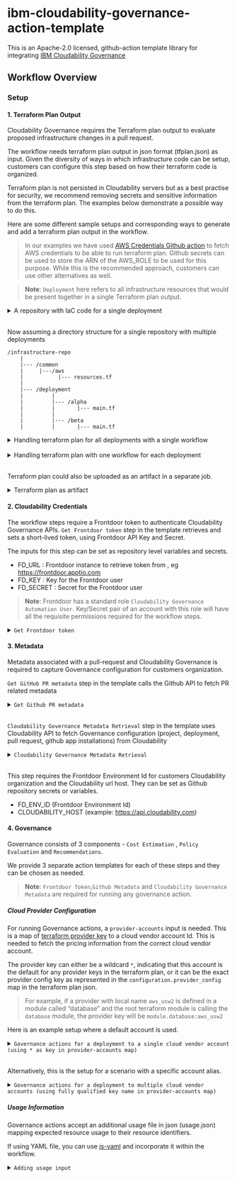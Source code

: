 # ibm-cloudability-governance-action-template

This is an Apache-2.0 licensed, github-action template library for integrating [IBM Cloudability Governance](https://www.apptio.com/products/cloudability/governance/)

## Workflow Overview

### Setup

#### 1. Terraform Plan Output

Cloudability Governance requires the Terraform plan output to evaluate proposed infrastructure changes in a pull request. 


The workflow needs terraform plan output in json format (tfplan.json) as input. Given the diversity of ways in which infrastructure code can be setup, customers can configure this step based on how their terraform code is organized.

Terraform plan is not persisted in Cloudability servers but as a best practise for security, we recommend removing secrets and sensitive information from the terraform plan. The examples below demonstrate a possible way to do this. 

Here are some different sample setups and corresponding ways to generate and add a terraform plan output in the workflow.

> In our examples we have used [AWS Credentials Github action](https://github.com/aws-actions/configure-aws-credentials) to fetch AWS credentials to be able to run terraform plan. Github secrets can be used to store the ARN of the AWS_ROLE to be used for this purpose. While this is the recommended approach, customers can use other alternatives as well. 

> **Note**: `Deployment` here refers to all infrastructure resources that would be present together in a single Terraform plan output. 

<details><summary> A repository with IaC code for a single deployment</summary>

```
name: Demo Pipeline
run-name: Deployment
on:
  pull_request:
    types: [opened, reopened, synchronize]
    paths:
    - '**.tf'
    - 'usage.yaml'
    - '!README.md'
    
jobs:
  terraform:
    runs-on: ubuntu-latest
    permissions:
      id-token: write
      contents: read
    defaults:
     run:
       shell: bash
       # Can change to specific directory here where Terraform files are present
       working-directory: ./
    steps:
      - name: Checkout repository
        uses: actions/checkout@v4
    
      - name: Setup AWS credentials
        uses: aws-actions/configure-aws-credentials@v4.1.0
        with:
          aws-region: us-west-2
          role-to-assume: ${{ secrets.AWS_ROLE }}
          role-session-name: ${{ github.run_id }}
    
      - name: Setup Terraform with specified version on the runner
        uses: hashicorp/setup-terraform@v3
        with:
          terraform_version: 1.10.5
          terraform_wrapper: false
    
      - name: Terraform init
        id: init
        run: terraform init
    
      - name: Terraform plan
        id: plan
        run: |
          terraform plan -lock=false -input=false -out=tfplan
          terraform show -json tfplan > tfplan.json
        continue-on-error: false
    
      - name: Redact secrets from tfplan
        run: |
          sed -i 's/"password":"[^"]*"/"password":""/g' tfplan.json
          sed -i 's/"secret_string":"{[^}]*}"/"secret_string":""/g' tfplan.json
```
</details></br>

Now assuming a directory structure for a single repository with multiple deployments
```
/infrastructure-repo
    |
    |--- /common
    |     |---/aws
    |           |--- resources.tf
    |     
    |--- /deployment
    |         |
    |         |--- /alpha
    |         |       |--- main.tf
    |         |
    |         |--- /beta
    |         |       |--- main.tf
```

<details><summary> Handling terraform plan for all deployments with a single workflow</summary>

```
name: Demo Pipeline
run-name: Deployment
on:
  pull_request:
    types: [opened, reopened, synchronize]
    paths:
    - '**.tf'
    - '**/usage.yaml'
jobs:
  setup:
    name: setup
    runs-on: ubuntu-latest
    permissions:
      id-token: write
      contents: read
    outputs:
      matrix: ${{ steps.set-deployment-matrix.outputs.matrix }}
    steps:
      - name: Checkout repository
        uses: actions/checkout@v4

      - name: Get list of deployments under 'deployment' folder
        id: set-deployment-matrix
        run: |
          dirs=$(find deployment -maxdepth 1 -mindepth 1 -type d -exec basename {} \;)
          echo "List of Deployments:"
          echo "$dirs"

          # Convert to JSON array
          deployments_json=$(printf '%s\n' $dirs | jq -R . | jq -s .)

          echo "Deployment matrix JSON: $deployments_json"
          echo "matrix<<EOF" >> $GITHUB_OUTPUT
          echo "$deployments_json" >> $GITHUB_OUTPUT
          echo "EOF" >> $GITHUB_OUTPUT
          
  cloudability-governance:
    needs: setup
    runs-on: ubuntu-latest
    permissions:
      contents: read
      pull-requests: write
      checks: write
    strategy:
      matrix:
        deployment: ${{ fromJson(needs.setup.outputs.matrix) }}
    steps:
      - name: Checkout repository
        uses: actions/checkout@v4
        
      - name: Setup AWS credentials
        uses: aws-actions/configure-aws-credentials@v4.1.0
        with:
          aws-region: us-west-2
          role-to-assume: ${{ secrets.AWS_ROLE }}
          role-session-name: ${{ github.run_id }}

      - name: Setup Terraform with specified version on the runner
        uses: hashicorp/setup-terraform@v3
        with:
          terraform_version: 1.10.5
          terraform_wrapper: false

      - name: Generate tfplan in the deployment directory
        id: tf
        run: |
          cd deployment/${{ matrix.deployment }}
          echo "Current Directory: $(pwd)"
          terraform init
          terraform plan -lock=false -input=false -out=tfplan
          terraform show -json tfplan > tfplan.json
        continue-on-error: false

      - name: Redact secrets from tfplan
        run: |
          sed -i 's/"password":"[^"]*"/"password":""/g' tfplan.json
          sed -i 's/"secret_string":"{[^}]*}"/"secret_string":""/g' tfplan.json
```
</details></br>

<details><summary>Handling terraform plan with one workflow for each deployment</summary>

```
name: Demo Pipeline
run-name: Deployment
on:
  pull_request:
    types: [opened, reopened, synchronize]
    paths:
    - 'common/aws/**'
    - 'deployment/beta/**' # Only triggers for the /beta Deployment
jobs:
  cloudability-governance:
    runs-on: ubuntu-latest
    permissions:
      contents: read
      pull-requests: write
      checks: write
    steps:
      - name: Checkout repository
        uses: actions/checkout@v4
        
      - name: Setup AWS credentials
        uses: aws-actions/configure-aws-credentials@v4.1.0
        with:
          aws-region: us-west-2
          role-to-assume: ${{ secrets.AWS_ROLE }}
          role-session-name: ${{ github.run_id }}

      - name: Setup Terraform with specified version on the runner
        uses: hashicorp/setup-terraform@v3
        with:
          terraform_version: 1.10.5
          terraform_wrapper: false

      - name: Generate tfplan in the beta directory
        id: tf
        run: |
          cd deployment/beta
          echo "Current Directory: $(pwd)"
          terraform init
          terraform plan -lock=false -input=false -out=tfplan
          terraform show -json tfplan > tfplan.json
        continue-on-error: false

      - name: Redact secrets from tfplan
        run: |
          sed -i 's/"password":"[^"]*"/"password":""/g' tfplan.json
          sed -i 's/"secret_string":"{[^}]*}"/"secret_string":""/g' tfplan.json
``` 
</details></br>


Terraform plan could also be uploaded as an artifact in a separate job.

<details><summary>Terraform plan as artifact</summary>

```
      - name: Download tfplan
        uses: actions/download-artifact@v4
        with:
          name: tfplan
```
</details>

#### 2. Cloudability Credentials 

The workflow steps require a Frontdoor token to authenticate Cloudability Governance APIs.
`Get Frontdoor token` step in the template retrieves and sets a short-lived token, using Frontdoor API Key and Secret. 

The inputs for this step can be set as repository level variables and secrets. 
 - FD_URL : Frontdoor instance to retrieve token from , eg https://frontdoor.apptio.com
 - FD_KEY : Key for the Frontdoor user
 - FD_SECRET : Secret for the Frontdoor user

>**Note**: Frontdoor has a standard role `Cloudability Governance Automation User`. Key/Secret pair of an account with this role will have all the requisite permissions required for the workflow steps.

<details><summary><code>Get Frontdoor token</code></summary>

```
      - name: Get Frontdoor token
        uses: ibm/ibm-cloudability-governance-action-template/actions/frontdoor/login@v0.1.0
        with:
          fd-url: ${{ vars.FD_URL }}
          fd-public-key: ${{ secrets.FD_KEY }}
          fd-secret-key: ${{ secrets.FD_SECRET }}
```
</details>

#### 3. Metadata 

Metadata associated with a pull-request and Cloudability Governance is required to capture Governance configuration for customers organization. 

`Get GitHub PR metadata` step in the template calls the Github API to fetch PR related metadata 

<details><summary><code>Get Github PR metadata</code></summary>

```
      - name: Get GitHub PR metadata
        uses: ibm/ibm-cloudability-governance-action-template/actions/github-info@v0.1.0
        with:
          github-token: ${{ secrets.GITHUB_TOKEN }}
          pr-number: ${{ github.event.pull_request.number }}

```
</details></br>


`Cloudability Governance Metadata Retrieval` step in the template uses Cloudability API to fetch Governance configuration (project, deployment, pull request, github app installations) from Cloudability 


<details><summary><code>Cloudability Governance Metadata Retrieval</code></summary>

```
      - name: Run Cloudability Governance Metadata Retrieval
        uses: ibm/ibm-cloudability-governance-action-template/actions/metadata@v0.1.0
        with:
          cloudability-host: ${{ vars.CLOUDABILITY_HOST }}
          fd-env-id: ${{ secrets.FD_ENV_ID }}

```
</details></br>


This step requires the Frontdoor Environment Id for customers Cloudability organization and the Cloudability url host. They can be set as Github repository secrets or variables.

- FD_ENV_ID (Frontdoor Environment Id) 
- CLOUDABILITY_HOST (example: https://api.cloudability.com)

#### 4. Governance 

Governance consists of 3 components - `Cost Estimation` , `Policy Evaluation` and `Recommendations`.

We provide 3 separate action templates for each of these steps and they can be chosen as needed. 

>**Note**: `Frontdoor Token`,`Github Metadata` and `Cloudability Governance Metadata` are required for running any governance action. 

##### Cloud Provider Configuration

For running Governance actions, a `provider-accounts` input is needed. This is a map of [terraform provider key](https://developer.hashicorp.com/terraform/language/providers/configuration#provider-configuration-1) to a cloud vendor account Id. This is needed to fetch the pricing information from the correct cloud vendor account. 

The provider key can either be a wildcard `*`, indicating that this account is the default for any provider keys in the terraform plan, or it can be the exact provider config key as represented in the `configuration.provider_config` map in the terraform plan json. 

>For example, if a provider with local name `aws_usw2` is defined in a module called “database” and the root terraform module is calling the `database` module, the provider key will be `module.database:aws_usw2`

Here is an example setup where a default account is used. 

<details><summary><code>Governance actions for a deployment to a single cloud vendor account (using * as key in provider-accounts map)</code></summary>

```
      - name: Run Cloudability Cost Estimation
        uses: ibm/ibm-cloudability-governance-action-template/actions/cost-estimation@v0.1.0
        with:
          github-token: ${{ secrets.GITHUB_TOKEN }}
          pr-number: ${{ github.event.pull_request.number }}
          cloudability-host: ${{ secrets.CLOUDABILITY_HOST }}
          fd-env-id: ${{ secrets.FD_ENV_ID }}
          deployment-name: "demo"
          provider-accounts: |
            {
              "*": {
                "account_id": "${{ secrets.AWS_ACCOUNT_ID }}", 
                "vendor": "aws"
              }
            }
          tf-plan: "tfplan.json"
          resource-usage: "usage.json"

      - name: Run Cloudability Governance Policy Evaluation
        uses: ibm/ibm-cloudability-governance-action-template/actions/policy-evaluation@v0.1.0
        with:
          github-token: ${{ secrets.GITHUB_TOKEN }}
          pr-number: ${{ github.event.pull_request.number }}
          cloudability-host: ${{ secrets.CLOUDABILITY_HOST }}
          fd-env-id: ${{ secrets.FD_ENV_ID }}
          deployment-name: "demo"
          provider-accounts: |
            {
              "*": {
                "account_id": "${{ secrets.AWS_ACCOUNT_ID }}", 
                "vendor": "aws"
              }
            }
          tf-plan: "tfplan.json"
          resource-usage: "usage.json"

      - name: Run Cloudability Recommendation
        uses: ibm/ibm-cloudability-governance-action-template/actions/recommendation@v0.1.0
        with:
          github-token: ${{ secrets.GITHUB_TOKEN }}
          pr-number: ${{ github.event.pull_request.number }}
          cloudability-host: ${{ secrets.CLOUDABILITY_HOST }}
          fd-env-id: ${{ secrets.FD_ENV_ID }}
          deployment-name: "demo"
          provider-accounts: |
            {
              "*": {
                "account_id": "${{ secrets.AWS_ACCOUNT_ID }}", 
                "vendor": "aws"
              }
            }
          tf-plan: "tfplan.json"
          resource-usage: "usage.json"

```
</details></br>

Alternatively, this is the setup for a scenario with a specific account alias.

<details><summary><code>Governance actions for a deployment to multiple cloud vendor accounts (using fully qualified key name in provider-accounts map)</code></summary>

```
      - name: Run Cloudability Cost Estimation
        uses: ibm/ibm-cloudability-governance-action-template/actions/cost-estimation@v0.1.0
        with:
          github-token: ${{ secrets.GITHUB_TOKEN }}
          pr-number: ${{ github.event.pull_request.number }}
          cloudability-host: ${{ secrets.CLOUDABILITY_HOST }}
          fd-env-id: ${{ secrets.FD_ENV_ID }}
          deployment-name: "demo"
          provider-accounts: |
            {
              "module.database:aws_usw2": {
                "account_id": "${{ secrets.AWS_ACCOUNT_ID }}", 
                "vendor": "aws"
              },
              "*": {
                "account_id": "${{ secrets.AWS_ACCOUNT_ID }}", 
                "vendor": "aws"
              }
            }
          tf-plan: "tfplan.json"
          resource-usage: "usage.json"
```
</details>

##### Usage Information

Governance actions accept an additional usage file in json (usage.json) mapping expected resource usage to their resource identifiers.

If using YAML file, you can use [js-yaml](https://github.com/nodeca/js-yaml) and incorporate it within the workflow.

<details><summary><code>Adding usage input </code></summary>

```
      - name: Install js-yaml
        id: js-yaml
        run: npm install -g js-yaml
      # Generate usage.json from usage.yaml file
      - name: Convert usage.yaml
        id: usage
        run: |
          js-yaml usage.yaml > usage.json
```
</details>